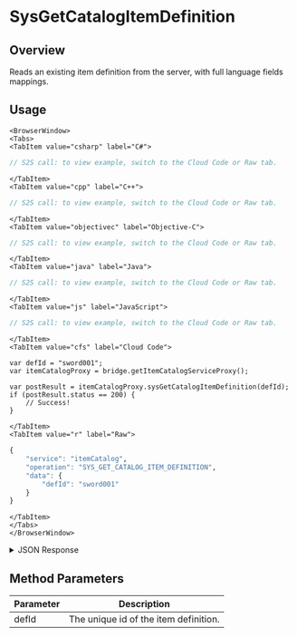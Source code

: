# SysGetCatalogItemDefinition
## Overview
Reads an existing item definition from the server, with full language fields mappings.

<PartialServop service_name="itemCatalog" operation_name="SYS_GET_CATALOG_ITEM_DEFINITION" />

## Usage

```mdx-code-block
<BrowserWindow>
<Tabs>
<TabItem value="csharp" label="C#">
```

```csharp
// S2S call: to view example, switch to the Cloud Code or Raw tab.
```

```mdx-code-block
</TabItem>
<TabItem value="cpp" label="C++">
```

```cpp
// S2S call: to view example, switch to the Cloud Code or Raw tab.
```

```mdx-code-block
</TabItem>
<TabItem value="objectivec" label="Objective-C">
```

```objectivec
// S2S call: to view example, switch to the Cloud Code or Raw tab.
```

```mdx-code-block
</TabItem>
<TabItem value="java" label="Java">
```

```java
// S2S call: to view example, switch to the Cloud Code or Raw tab.
```

```mdx-code-block
</TabItem>
<TabItem value="js" label="JavaScript">
```

```javascript
// S2S call: to view example, switch to the Cloud Code or Raw tab.
```

```mdx-code-block
</TabItem>
<TabItem value="cfs" label="Cloud Code">
```

```cfscript
var defId = "sword001";
var itemCatalogProxy = bridge.getItemCatalogServiceProxy();

var postResult = itemCatalogProxy.sysGetCatalogItemDefinition(defId);
if (postResult.status == 200) {
    // Success!
}
```

```mdx-code-block
</TabItem>
<TabItem value="r" label="Raw">
```

```r
{
	"service": "itemCatalog",
	"operation": "SYS_GET_CATALOG_ITEM_DEFINITION",
	"data": {
		"defId": "sword001"
	}
}
```

```mdx-code-block
</TabItem>
</Tabs>
</BrowserWindow>
```

<details>
<summary>JSON Response</summary>

```json
{
  "data": {
    "defId": "boost_rapidfire",
    "name": "Rapid Fire",
    "desc": "Rapid fire for the next match.",
    "type": "ITEM",
    "category": "boost",
    "tags": null,
    "buyPrice": {
      "coins": 200
    },
    "sellPrice": {
      "coins": 400
    },
    "image": null,
    "resourceGroup": null,
    "resourceTag": null,
    "meta": {},
    "initData": {},
    "pState": "PUBLISHED",
    "publishedAt": 1566850042148,
    "createdAt": 1566849704195,
    "updatedAt": 1566850232538,
    "version": 4,
    "stackable": false,
    "consumable": false,
    "uses": null,
    "coolDownSecs": 0,
    "recoverySecs": 0,
    "activatable": true,
    "statusName": "boosted",
    "activeSecs": 900000,
    "tradable": true,
    "blockchain": false,
    "blockchainDefId": null
  },
  "status": 200
}
```
</details>

## Method Parameters
Parameter | Description
--------- | -----------
defId | The unique id of the item definition. 


